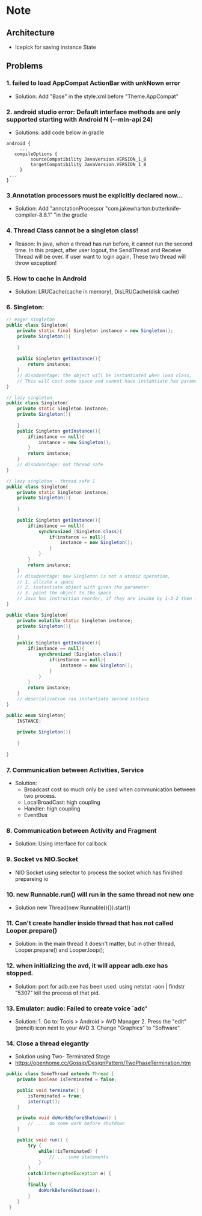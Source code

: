 # Note
## Architecture
- Icepick for saving instance State
## Problems
### 1. failed to load AppCompat ActionBar with unkNown error
- Solution: Add "Base" in the style.xml before "Theme.AppCompat"
### 2. android studio error: Default interface methods are only supported starting with Android N (--min-api 24)
- Solutions: add code below in gradle
``` 
android {
     ...
   compileOptions {
         sourceCompatibility JavaVersion.VERSION_1_8
         targetCompatibility JavaVersion.VERSION_1_8
     }
 ...
}
```
### 3.Annotation processors must be explicitly declared now...
- Solution: Add "annotationProcessor "com.jakewharton:butterknife-compiler-8.8.1" "in the gradle
### 4. Thread Class cannot be a singleton class!
- Reason: In java, when a thread has run before, it cannot run the second time.
In this project, after user logout, the SendThread and Receive Thread will be over. 
If user want to login again, These two thread will throw exception!
### 5. How to cache in Android
- Solution: LRUCache(cache in memory), DisLRUCache(disk cache) 
### 6. Singleton:
```java
// eager singleton
public class Singleton{
    private static final Singleton instance = new Singleton();
    private Singleton(){
        
    }
    
    public Singleton getInstance(){
        return instance;
    }
    // disadvantage: the object will be instantiated when load class, 
    // This will cost some space and cannot have instantiate has parameter 
}

// lazy singleton
public class Singleton{
    private static Singleton instance;
    private Singleton(){
        
    }
    public Singleton getInstance(){
        if(instance == null){
            instance = new Singleton();
        }
        return instance;
    }
    // disadvantage: not thread safe
}

// lazy singleton - thread safe 1
public class Singleton{
    private static Singleton instance;
    private Singleton(){
        
    }
    
    public Singleton getInstance(){
        if(instance == null){
            synchronized (Singleton.class){
                if(instance == null){ 
                    instance = new Singleton();
                }
            }
        }
        return instance;
    }
    // disadvantage: new Singleton is not a atomic operation,
    // 1. allcate a space
    // 2. instantiate object with given the parameter
    // 3. point the object to the space
    // Java has instruction reorder, if they are invoke by 1-3-2 then it will have null
}

public class Singleton{
    private volatile static Singleton instance;
    private Singleton(){
        
    }
    public Singleton getInstance(){
        if(instance == null){
            synchronized (Singleton.class){
                if(instance == null){
                    instance = new Singleton();
                }
            }
        }
        return instance;
    }
    // deserialization can instantiate second instace
}

public enum Singleton{
    INSTANCE;
    
    private Singleton(){
        
    }
    
}
```
### 7. Communication between Activities, Service
- Solution: 
    - Broadcast cost so much only be used when communication between two process.
    - LocalBroadCast: high coupling
    - Handler: high coupling
    - EventBus
### 8. Communication between Activity and Fragment
- Solution: Using interface for callback
### 9. Socket vs NIO.Socket
- NIO Socket using selector to process the socket which has finished prepareing io
### 10. new Runnable.run() will run in the same thread not new one 
- Solution new Thread(new Runnable(){}).start()
### 11. Can't create handler inside thread that has not called Looper.prepare()
- Solution: in the main thread it doesn't matter, but in other thread, Looper.prepare()
and Looper.loop();
### 12. when initializing the avd, it will appear adb.exe has stopped.
- Solution: port for adb.exe has been used. using netstat -aon | findstr "5307"
            kill the process of that pid.
### 13. Emulator: audio: Failed to create voice `adc'
- Solution: 1. Go to: Tools > Android > AVD Manager
            2. Press the "edit" (pencil) icon next to your AVD
            3. Change "Graphics" to "Software".
### 14. Close a thread elegantly 
- Solution using Two- Terminated Stage
- https://openhome.cc/Gossip/DesignPattern/TwoPhaseTermination.htm
```java
public class SomeThread extends Thread {
    private boolean isTerminated = false;

    public void terminate() {
        isTerminated = true;
        interrupt();
    }

    private void doWorkBeforeShutdown() {
        // .... do some work before shutdown
    }

    public void run() {
        try {
            while(!isTerminated) {
                // ... some statements
            }
        }
        catch(InterruptedException e) {
        }
        finally {
            doWorkBeforeShutdown();
        }
    }
 }
```

